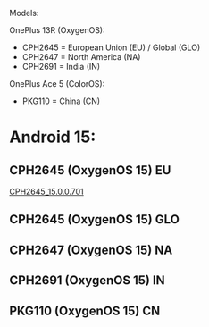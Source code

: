 Models:  

OnePlus 13R (OxygenOS):
- CPH2645 = European Union (EU) / Global (GLO)
- CPH2647 = North America (NA)
- CPH2691 = India (IN)

OnePlus Ace 5 (ColorOS):
- PKG110 = China (CN)

# Android 15:

## CPH2645 (OxygenOS 15) EU
[CPH2645\_15.0.0.701](https://gauss-otacostmanual-eu.allawnofs.com/remove-d1c2f18ad05d3d3c2cf1d61828a8c648/component-ota/24/09/19/10299e1eec7b4c4ca6147f413b9599b7.zip)  

## CPH2645 (OxygenOS 15) GLO

## CPH2647 (OxygenOS 15) NA

## CPH2691 (OxygenOS 15) IN

## PKG110 (OxygenOS 15) CN